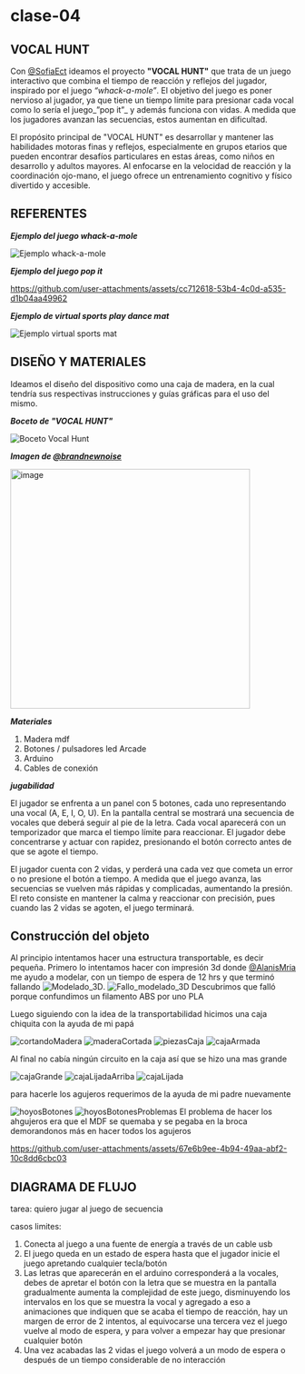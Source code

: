 # clase-04
## VOCAL HUNT 

Con [@SofiaEct](https://github.com/SofiaEct/dis8637-2024-2)  ideamos el proyecto __"VOCAL HUNT"__ que trata de un juego interactivo que combina el tiempo de reacción y reflejos del jugador, inspirado por el juego _“whack-a-mole”_. El objetivo del juego es poner nervioso al jugador, ya que tiene un tiempo límite para presionar cada vocal como lo sería el juego_”pop it”_ y además funciona con vidas. A medida que los jugadores avanzan las secuencias, estos aumentan en dificultad. 

El propósito principal de "VOCAL HUNT" es desarrollar y mantener las habilidades motoras finas y reflejos, especialmente en grupos etarios que pueden encontrar desafíos particulares en estas áreas, como niños en desarrollo y adultos mayores. Al enfocarse en la velocidad de reacción y la coordinación ojo-mano, el juego ofrece un entrenamiento cognitivo y físico divertido y accesible.

## REFERENTES

***Ejemplo del juego whack-a-mole***

![***Ejemplo whack-a-mole*** ](./whackamole.png)

***Ejemplo del juego pop it***

https://github.com/user-attachments/assets/cc712618-53b4-4c0d-a535-d1b04aa49962

***Ejemplo de virtual sports play dance mat***

![***Ejemplo virtual sports mat*** ](./virtual_sport_mat.png)

## DISEÑO Y MATERIALES

Ideamos el diseño del dispositivo como una caja de madera, en la cual tendría sus respectivas instrucciones y guías gráficas para el uso del mismo.

***Boceto de "VOCAL HUNT"***

![Boceto Vocal Hunt](./bocetoproyecto.jpeg)

***Imagen de [@brandnewnoise](https://www.instagram.com/brandnewnoise)***

<img width="422" alt="image" src="https://github.com/user-attachments/assets/52393c02-7d55-47f8-8ff8-1a245522591a">

***Materiales***

1. Madera mdf
2. Botones / pulsadores led Arcade
3. Arduino
4. Cables de conexión

***jugabilidad***

El jugador se enfrenta a un panel con 5 botones, cada uno representando una vocal (A, E, I, O, U). En la pantalla central se mostrará una secuencia de vocales que deberá seguir al pie de la letra. Cada vocal aparecerá con un temporizador que marca el tiempo límite para reaccionar. El jugador debe concentrarse y actuar con rapidez, presionando el botón correcto antes de que se agote el tiempo.

El jugador cuenta con 2 vidas, y perderá una cada vez que cometa un error o no presione el botón a tiempo. A medida que el juego avanza, las secuencias se vuelven más rápidas y complicadas, aumentando la presión. El reto consiste en mantener la calma y reaccionar con precisión, pues cuando las 2 vidas se agoten, el juego terminará.

## Construcción del objeto

Al principio intentamos hacer una estructura transportable, es decir pequeña. Primero lo intentamos hacer con impresión 3d donde [@AlanisMria](https://github.com/AlanisMria/dis8637-2024-2) me ayudo a modelar, con un tiempo de espera de 12 hrs y que terminó fallando
![Modelado_3D](./Modelado_3D.jpg).
![Fallo_modelado_3D](./Fallo_modelado_3D.jpg)
Descubrimos que falló porque confundimos un filamento ABS por uno PLA

Luego siguiendo con la idea de la transportabilidad hicimos una caja chiquita con la ayuda de mi papá

![cortandoMadera](./cortandoMadera.jpg)
![maderaCortada](./maderaCortada.jpg)
![piezasCaja](./piezasCaja.jpeg)
![cajaArmada](./cajaArmada.jpeg)

Al final no cabía ningún circuito en la caja así que se hizo una mas grande

![cajaGrande](./cajaGrande.jpeg)
![cajaLijadaArriba](./cajaLijadaArriba.jpeg)
![cajaLijada](./cajaLijada.jpeg)

para hacerle los agujeros requerimos de la ayuda de mi padre nuevamente

![hoyosBotones](./hoyosBotones.jpg)
![hoyosBotonesProblemas](./hoyosBotonesProblemas.jpg)
El problema de hacer los ahgujeros era que el MDF se quemaba y se pegaba en la broca demorandonos más en hacer todos los agujeros

https://github.com/user-attachments/assets/67e6b9ee-4b94-49aa-abf2-10c8dd6cbc03

## DIAGRAMA DE FLUJO

tarea: quiero jugar al juego de secuencia

casos limites:

1. Conecta al juego a una fuente de energía a través de un cable usb
2. El juego queda en un estado de espera hasta que el jugador inicie el juego apretando cualquier tecla/botón
3. Las letras que aparecerán en el arduino corresponderá a la vocales, debes de apretar el botón con la letra que se muestra en la pantalla
gradualmente aumenta la complejidad de este juego, disminuyendo los intervalos en los que se muestra la vocal y agregado a eso a animaciones que indiquen que se acaba el tiempo de reacción, hay un margen de error de 2 intentos, al equivocarse una tercera vez el juego vuelve al modo de espera, y para volver a empezar hay que presionar cualquier botón
4. Una vez acabadas las 2 vidas el juego volverá a un modo de espera o después de un tiempo considerable de no interacción

